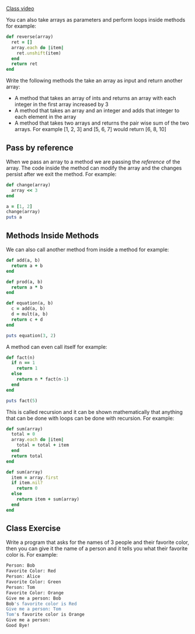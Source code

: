 [Class video](https://youtu.be/bzMyO0zv5Wk)

You can also take arrays as parameters and perform loops inside methods for example:

```ruby
def reverse(array)
  ret = []
  array.each do |item|
    ret.unshift(item)
  end
  return ret
end
```

Write the following methods the take an array as input and return another array:

- A method that takes an array of ints and returns an array with each integer in the first array increased by 3
- A method that takes an array and an integer and adds that integer to each element in the array
- A method that takes two arrays and returns the pair wise sum of the two arrays. For example [1, 2, 3] and [5, 6, 7] would return [6, 8, 10]

## Pass by reference

When we pass an array to a method we are passing the *reference* of the array. The code inside the method can modify the array and the changes persist after we exit the method. For example:

```ruby
def change(array)
  array << 3
end

a = [1, 2]
change(array)
puts a
```

## Methods Inside Methods

We can also call another method from inside a method for example:

```ruby
def add(a, b)
  return a + b
end

def prod(a, b)
  return a * b
end

def equation(a, b)
  c = add(a, b)
  d = mult(a, b)
  return c + d
end

puts equation(3, 2)
```

A method can even call itself for example:

```ruby
def fact(n)
  if n == 1
    return 1
  else
    return n * fact(n-1)
  end
end

puts fact(5)
```

This is called recursion and it can be shown mathematically that anything that can be done with loops can be done with recursion. For example:

```ruby
def sum(array)
  total = 0
  array.each do |item|
    total = total + item
  end
  return total
end

def sum(array)
  item = array.first
  if item.nil?
    return 0
  else
    return item + sum(array)
  end
end
```
## Class Exercise

Write a program that asks for the names of 3 people and their favorite color, then you can give it the name of a person and it tells you what their favorite color is. For example:

```bash
Person: Bob
Favorite Color: Red
Person: Alice
Favorite Color: Green
Person: Tom
Favorite Color: Orange
Give me a person: Bob
Bob's favorite color is Red
Give me a person: Tom
Tom's favorite color is Orange
Give me a person:
Good Bye!
```
